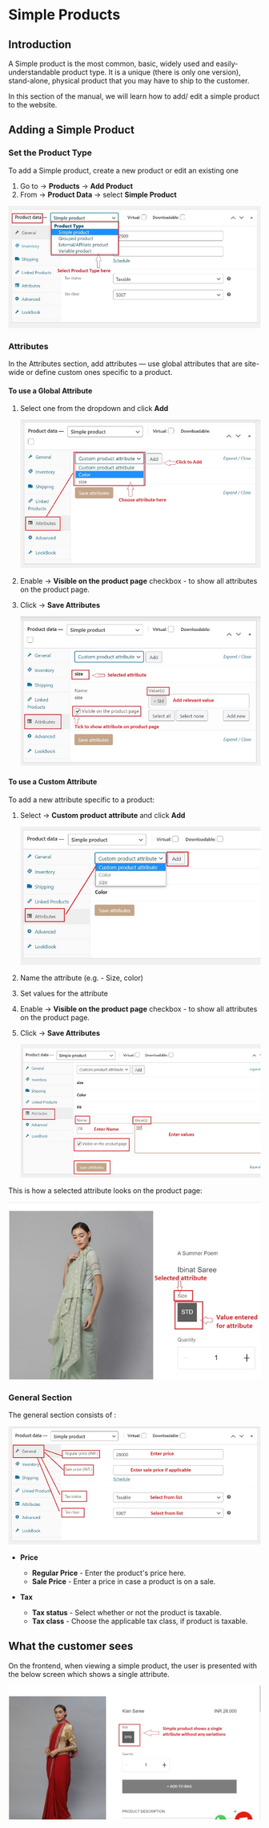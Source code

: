 #   **Simple Products**

##  **Introduction**

A Simple product is the most common, basic, widely used and easily-understandable product type. It is a unique (there is only one version), stand-alone, physical product that you may have to ship to the customer. 

In this section of the manual, we will learn how to add/ edit a simple product to the website.

##  **Adding a Simple Product**

### **Set the Product Type**

To add a Simple product, create a new product or edit an existing one 

1.  Go to -> **Products** -> **Add Product**
2.  From -> **Product Data** -> select **Simple Product**

![prod data](Images\Simple-Products\proddata.jpg)


###    **Attributes**

In the Attributes section, add attributes — use global attributes that are site-wide or define custom ones specific to a product.

####    **To use a Global Attribute**

 1. Select one from the dropdown and click **Add**

    ![attributes](Images\Simple-Products\attributes.jpg)

 2. Enable -> **Visible on the product page** checkbox - to show all attributes on the product page.
 3. Click -> **Save Attributes**

    ![attribute1](Images\Simple-Products\attributes1.jpg)
    
    

####    **To use a Custom Attribute**

To add a new attribute specific to a product:

1. Select -> **Custom product attribute** and click **Add**

    ![attribute custom](Images\Simple-Products\attributecustom.jpg)

2. Name the attribute (e.g. - Size, color) 
3. Set values for the attribute
4. Enable -> **Visible on the product page** checkbox - to show all attributes on the product page.
5. Click -> **Save Attributes**

    ![attribute custome value](Images\Simple-Products\attributecustomvalue.jpg)
    

This is how a selected attribute looks on the product page:

![attribute2](Images\Simple-Products\attribute2.jpg)


### **General Section**

The general section consists of :

![simple general](Images\Simple-Products\simplegeneral.jpg)

*   **Price**

    -   **Regular Price** - Enter the product's price here.
    -   **Sale Price** - Enter a price in case a product is on a sale.

*   **Tax**

    -   **Tax status** - Select whether or not the product is taxable.
    -   **Tax class** - Choose the applicable tax class, if product is taxable.



##  **What the customer sees**

On the frontend, when viewing a simple product, the user is presented with the below screen which shows a single attribute.

![simplefinal](Images\Simple-Products\simplefinal.jpg)
